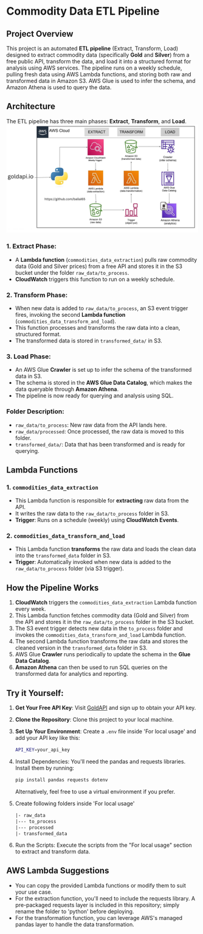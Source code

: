 # Commodity Data ETL Pipeline

## Project Overview
This project is an automated **ETL pipeline** (Extract, Transform, Load) designed to extract commodity data (specifically **Gold** and **Silver**) from a free public API, transform the data, and load it into a structured format for analysis using AWS services. The pipeline runs on a weekly schedule, pulling fresh data using AWS Lambda functions, and storing both raw and transformed data in Amazon S3. AWS Glue is used to infer the schema, and Amazon Athena is used to query the data.

## Architecture

The ETL pipeline has three main phases: **Extract**, **Transform**, and **Load**.
![ETL Architecture](https://github.com/Ballal65/Commodities-Data-ETL-With-AWS-And-Python-Pandas/blob/main/Commodities%20ETL%20Flowchart.jpg)

### 1. **Extract Phase**:
   - A **Lambda function** (`commodities_data_extraction`) pulls raw commodity data (Gold and Silver prices) from a free API and stores it in the S3 bucket under the folder `raw_data/to_process`.
   - **CloudWatch** triggers this function to run on a weekly schedule.

### 2. **Transform Phase**:
   - When new data is added to `raw_data/to_process`, an S3 event trigger fires, invoking the second **Lambda function** (`commodities_data_transform_and_load`).
   - This function processes and transforms the raw data into a clean, structured format.
   - The transformed data is stored in `transformed_data/` in S3.

### 3. **Load Phase**:
   - An AWS Glue **Crawler** is set up to infer the schema of the transformed data in S3.
   - The schema is stored in the **AWS Glue Data Catalog**, which makes the data queryable through **Amazon Athena**.
   - The pipeline is now ready for querying and analysis using SQL.

### Folder Description:
- `raw_data/to_process`: New raw data from the API lands here.
- `raw_data/processed`: Once processed, the raw data is moved to this folder.
- `transformed_data/`: Data that has been transformed and is ready for querying.

## Lambda Functions

### 1. `commodities_data_extraction`
   - This Lambda function is responsible for **extracting** raw data from the API.
   - It writes the raw data to the `raw_data/to_process` folder in S3.
   - **Trigger**: Runs on a schedule (weekly) using **CloudWatch Events**.

### 2. `commodities_data_transform_and_load`
   - This Lambda function **transforms** the raw data and loads the clean data into the `transformed_data` folder in S3.
   - **Trigger**: Automatically invoked when new data is added to the `raw_data/to_process` folder (via S3 trigger).

## How the Pipeline Works

1. **CloudWatch** triggers the `commodities_data_extraction` Lambda function every week.
2. This Lambda function fetches commodity data (Gold and Silver) from the API and stores it in the `raw_data/to_process` folder in the S3 bucket.
3. The S3 event trigger detects new data in the `to_process` folder and invokes the `commodities_data_transform_and_load` Lambda function.
4. The second Lambda function transforms the raw data and stores the cleaned version in the `transformed_data` folder in S3.
5. AWS Glue **Crawler** runs periodically to update the schema in the **Glue Data Catalog**.
6. **Amazon Athena** can then be used to run SQL queries on the transformed data for analytics and reporting.

## Try it Yourself:

1. **Get Your Free API Key**: Visit [GoldAPI](https://www.goldapi.io/) and sign up to obtain your API key.

2. **Clone the Repository**: Clone this project to your local machine.

3. **Set Up Your Environment**: Create a `.env` file inside 'For local usage' and add your API key like this:
   ```bash
   API_KEY=your_api_key
   ```
4. Install Dependencies: You'll need the pandas and requests libraries. Install them by running:
   ```bash
   pip install pandas requests dotenv
   ```
   Alternatively, feel free to use a virtual environment if you prefer.
5. Create following folders inside 'For local usage'
   ```
   |- raw_data
   |--- to_process
   |--- processed
   |- transformed_data
   ```
7. Run the Scripts: Execute the scripts from the "For local usage" section to extract and transform data.

## AWS Lambda Suggestions
- You can copy the provided Lambda functions or modify them to suit your use case.
- For the extraction function, you'll need to include the requests library. A pre-packaged requests layer is included in this repository; simply rename the folder to 'python' before deploying.
- For the transformation function, you can leverage AWS's managed pandas layer to handle the data transformation.
